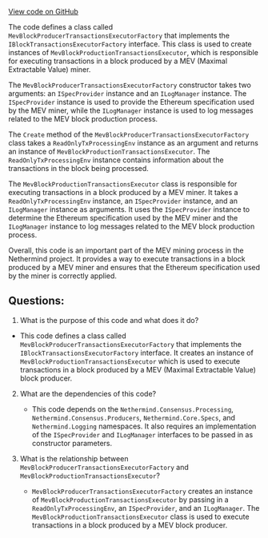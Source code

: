 [View code on GitHub](https://github.com/nethermindeth/nethermind/Nethermind.Mev/MevBlockProducerTransactionsExecutorFactory.cs)

The code defines a class called `MevBlockProducerTransactionsExecutorFactory` that implements the `IBlockTransactionsExecutorFactory` interface. This class is used to create instances of `MevBlockProductionTransactionsExecutor`, which is responsible for executing transactions in a block produced by a MEV (Maximal Extractable Value) miner.

The `MevBlockProducerTransactionsExecutorFactory` constructor takes two arguments: an `ISpecProvider` instance and an `ILogManager` instance. The `ISpecProvider` instance is used to provide the Ethereum specification used by the MEV miner, while the `ILogManager` instance is used to log messages related to the MEV block production process.

The `Create` method of the `MevBlockProducerTransactionsExecutorFactory` class takes a `ReadOnlyTxProcessingEnv` instance as an argument and returns an instance of `MevBlockProductionTransactionsExecutor`. The `ReadOnlyTxProcessingEnv` instance contains information about the transactions in the block being processed.

The `MevBlockProductionTransactionsExecutor` class is responsible for executing transactions in a block produced by a MEV miner. It takes a `ReadOnlyTxProcessingEnv` instance, an `ISpecProvider` instance, and an `ILogManager` instance as arguments. It uses the `ISpecProvider` instance to determine the Ethereum specification used by the MEV miner and the `ILogManager` instance to log messages related to the MEV block production process.

Overall, this code is an important part of the MEV mining process in the Nethermind project. It provides a way to execute transactions in a block produced by a MEV miner and ensures that the Ethereum specification used by the miner is correctly applied.
## Questions: 
 1. What is the purpose of this code and what does it do?
   - This code defines a class called `MevBlockProducerTransactionsExecutorFactory` that implements the `IBlockTransactionsExecutorFactory` interface. It creates an instance of `MevBlockProductionTransactionsExecutor` which is used to execute transactions in a block produced by a MEV (Maximal Extractable Value) block producer.

2. What are the dependencies of this code?
   - This code depends on the `Nethermind.Consensus.Processing`, `Nethermind.Consensus.Producers`, `Nethermind.Core.Specs`, and `Nethermind.Logging` namespaces. It also requires an implementation of the `ISpecProvider` and `ILogManager` interfaces to be passed in as constructor parameters.

3. What is the relationship between `MevBlockProducerTransactionsExecutorFactory` and `MevBlockProductionTransactionsExecutor`?
   - `MevBlockProducerTransactionsExecutorFactory` creates an instance of `MevBlockProductionTransactionsExecutor` by passing in a `ReadOnlyTxProcessingEnv`, an `ISpecProvider`, and an `ILogManager`. The `MevBlockProductionTransactionsExecutor` class is used to execute transactions in a block produced by a MEV block producer.